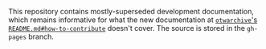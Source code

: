 This repository contains mostly-superseded development documentation, which remains informative for what the new documentation at [`otwarchive`'s `README.md#how-to-contribute`][1] doesn't cover. The source is stored in the `gh-pages` branch.

[1]: https://github.com/otwcode/otwarchive/blob/master/README.md#how-to-contribute
